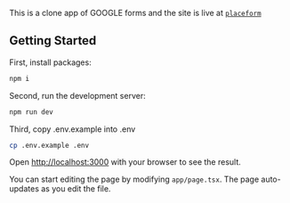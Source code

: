 This is a clone app of GOOGLE forms and the site is live at [`placeform`](https://placeform.vercel.app/)

## Getting Started
First, install packages:

```bash
npm i
```
Second, run the development server:

```bash
npm run dev
```
Third, copy .env.example into .env

```bash
cp .env.example .env
```

Open [http://localhost:3000](http://localhost:3000) with your browser to see the result.

You can start editing the page by modifying `app/page.tsx`. The page auto-updates as you edit the file.

